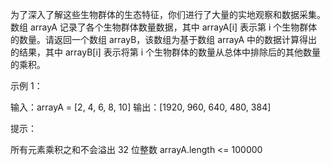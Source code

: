 为了深入了解这些生物群体的生态特征，你们进行了大量的实地观察和数据采集。数组 arrayA 记录了各个生物群体数量数据，其中
arrayA[i] 表示第 i 个生物群体的数量。请返回一个数组 arrayB，该数组为基于数组 arrayA 中的数据计算得出的结果，其中 arrayB[i]
表示将第 i 个生物群体的数量从总体中排除后的其他数量的乘积。

示例 1：

输入：arrayA = [2, 4, 6, 8, 10]
输出：[1920, 960, 640, 480, 384]

提示：

所有元素乘积之和不会溢出 32 位整数
arrayA.length <= 100000

